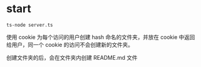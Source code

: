 # start

`ts-node server.ts`

使用 cookie 为每个访问的用户创建 hash 命名的文件夹，并放在 cookie 中返回给用户，同一个 cookie 的访问不会创建新的文件夹。

创建文件夹的后，会在文件夹内创建 README.md 文件
